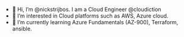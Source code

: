- 👋 Hi, I’m @nickstrijbos. I am a Cloud Engineer @cloudiction
- 👀 I’m interested in Cloud platforms such as AWS, Azure cloud. 
- 🌱 I’m currently learning Azure Fundamentals (AZ-900), Terraform, ansible. 

<!---
nickstrijbos/nickstrijbos is a ✨ special ✨ repository because its `README.md` (this file) appears on your GitHub profile.
You can click the Preview link to take a look at your changes.
--->
